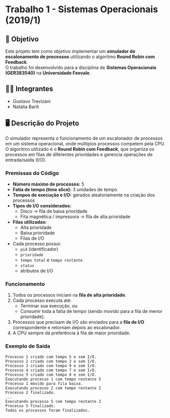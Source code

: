 # Trabalho 1 - Sistemas Operacionais (2019/1)

## 🎯 Objetivo
Este projeto tem como objetivo implementar um **simulador de escalonamento de processos** utilizando o algoritmo **Round Robin com Feedback**.  
O trabalho foi desenvolvido para a disciplina de **Sistemas Operacionais (GER383540)** na **Universidade Feevale**.

## 👨‍💻 Integrantes
- Gustavo Trevizani  
- Natália Barili  

## 🖥️ Descrição do Projeto
O simulador representa o funcionamento de um escalonador de processos em um sistema operacional, onde múltiplos processos competem pela CPU.  
O algoritmo utilizado é o **Round Robin com Feedback**, que organiza os processos em filas de diferentes prioridades e gerencia operações de entrada/saída (I/O).

### Premissas do Código
- **Número máximo de processos:** 5  
- **Fatia de tempo (time slice):** 3 unidades de tempo  
- **Tempos de execução e I/O:** gerados aleatoriamente na criação dos processos  
- **Tipos de I/O considerados:**
  - Disco → fila de baixa prioridade  
  - Fita magnética / impressora → fila de alta prioridade  
- **Filas utilizadas:**
  - Alta prioridade  
  - Baixa prioridade  
  - Filas de I/O  
- Cada processo possui:
  - `pid` (identificador)  
  - `prioridade`  
  - `tempo total` e `tempo restante`  
  - `status`  
  - atributos de I/O  

### Funcionamento
1. Todos os processos iniciam na **fila de alta prioridade**.  
2. Cada processo executa até:
   - Terminar sua execução, ou  
   - Consumir toda a fatia de tempo (sendo movido para a fila de menor prioridade).  
3. Processos que precisam de I/O são enviados para a **fila de I/O** correspondente e retornam depois ao escalonador.  
4. A CPU sempre dá preferência à fila de maior prioridade.  

### Exemplo de Saída
```text
Processo 1 criado com tempo 5 e sem I/O.  
Processo 2 criado com tempo 2 e sem I/O.  
Processo 3 criado com tempo 9 e sem I/O.  
Processo 4 criado com tempo 7 e sem I/O.  
Processo 5 criado com tempo 8 e sem I/O.  
Executando processo 1 com tempo restante 5  
Processo 1 movido para fila baixa.  
Executando processo 2 com tempo restante 2  
Processo 2 finalizado.  
...
Executando processo 5 com tempo restante 2  
Processo 5 finalizado.  
Todos os processos foram finalizados.  
